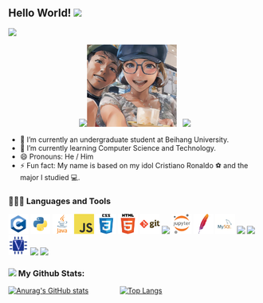   ## Hello World!  <img src="https://github.com/sciencepal/sciencepal/blob/master/assets/Hi.gif" width="29px">
  ![](https://komarev.com/ghpvc/?username=cjhCoder7&label=Profile%20Visits&color=blue&style=for-the-badge)
  
 &nbsp; &nbsp;&nbsp; &nbsp; &nbsp; &nbsp; &nbsp; &nbsp;  &nbsp; &nbsp;&nbsp; &nbsp; &nbsp; &nbsp; &nbsp; &nbsp; &nbsp; &nbsp;&nbsp; &nbsp;<img src="https://media3.giphy.com/media/ZEB6yFbLnhyQf7g3hn/giphy.gif" width="150" height="auto"/><img src="https://github.com/cjhCoder7/cjhCoder7/blob/main/cartoon.jpg" width="180" height="auto" />&nbsp; &nbsp;<img src="https://media3.giphy.com/media/ZEB6yFbLnhyQf7g3hn/giphy.gif" width="150" height="auto"/>
  
  - 🔭 I’m currently an undergraduate student at Beihang University.
  - 🌱 I’m currently learning Computer Science and Technology.
  - 😄 Pronouns: He / Him
  - ⚡ Fun fact: My name is based on my idol Cristiano Ronaldo ⚽ and the major I studied 💻.

  ### 👨🏻‍💻 Languages and Tools <br />
  <code><img height="40" src="https://raw.githubusercontent.com/github/explore/80688e429a7d4ef2fca1e82350fe8e3517d3494d/topics/c/c.png"></code>
  <code><img height="40" src="https://raw.githubusercontent.com/github/explore/80688e429a7d4ef2fca1e82350fe8e3517d3494d/topics/python/python.png"></code>
  <code><img height="40" src="https://raw.githubusercontent.com/github/explore/80688e429a7d4ef2fca1e82350fe8e3517d3494d/topics/java/java.png"></code>
  <code><img height="40" src="https://raw.githubusercontent.com/github/explore/80688e429a7d4ef2fca1e82350fe8e3517d3494d/topics/javascript/javascript.png"></code>
  <code><img height="40" src="https://raw.githubusercontent.com/github/explore/80688e429a7d4ef2fca1e82350fe8e3517d3494d/topics/css/css.png"></code>
  <code><img height="40" src="https://raw.githubusercontent.com/github/explore/80688e429a7d4ef2fca1e82350fe8e3517d3494d/topics/html/html.png"></code>
  <code><img height="40" src="https://raw.githubusercontent.com/github/explore/80688e429a7d4ef2fca1e82350fe8e3517d3494d/topics/git/git.png"></code>
  <code><img height="40" src="https://raw.githubusercontent.com/github/explore/80688e429a7d4ef2fca1e82350fe8e3517d3494d/topics/git/flask.png"></code>
  <code><img height="40" src="https://raw.githubusercontent.com/github/explore/80688e429a7d4ef2fca1e82350fe8e3517d3494d/topics/jupyter-notebook/jupyter-notebook.png"></code>
  <code><img height="40" src="https://raw.githubusercontent.com/github/explore/80688e429a7d4ef2fca1e82350fe8e3517d3494d/topics/maven/maven.png"></code>
  <code><img height="40" src="https://raw.githubusercontent.com/github/explore/80688e429a7d4ef2fca1e82350fe8e3517d3494d/topics/mysql/mysql.png"></code>
  <code><img height="40" src="https://upload.wikimedia.org/wikipedia/commons/a/af/Historical_MIPS_Logo1.jpg"></code>
  <code><img height="40" src="https://upload.wikimedia.org/wikipedia/commons/b/ba/Logisim-icon.svg"></code>
  <code><img height="40" src="https://github.com/cjhCoder7/cjhCoder7/blob/main/file-type-verilog.svg"></code>
  <code><img height="40" src="https://upload.wikimedia.org/wikipedia/commons/9/9a/Visual_Studio_Code_1.35_icon.svg"></code>
  <code><img height="40" src="https://upload.wikimedia.org/wikipedia/commons/9/9c/IntelliJ_IDEA_Icon.svg"></code>
  
  

### <img src='https://media1.giphy.com/media/du3J3cXyzhj75IOgvA/giphy.gif?cid=ecf05e47x2g034i9pzwtzzsd3xgg2w9nr94t4tflbbgo3008&rid=giphy.gif' width='25' /> My Github Stats:
[![Anurag's GitHub stats](https://github-readme-stats.vercel.app/api?username=cjhCoder7&count_private=true&show_icons=true&title_color=ffc857&icon_color=8ac926&text_color=daf7dc&bg_color=151515)](https://github.com/anuraghazra/github-readme-stats)  &nbsp; &nbsp;&nbsp; &nbsp; &nbsp; &nbsp; &nbsp; &nbsp;
[![Top Langs](https://github-readme-stats.vercel.app/api/top-langs/?username=cjhCoder7&layout=compact&text_color=daf7dc&bg_color=151515)](https://github.com/anuraghazra/github-readme-stats)

<!--
**cjhCoder7/cjhCoder7** is a ✨ _special_ ✨ repository because its `README.md` (this file) appears on your GitHub profile.

Here are some ideas to get you started:

- 🔭 I’m currently working on ...
- 🌱 I’m currently learning ...
- 👯 I’m looking to collaborate on ...
- 🤔 I’m looking for help with ...
- 💬 Ask me about ...
- 📫 How to reach me: ...
- 😄 Pronouns: ...
- ⚡ Fun fact: ...
-->
<!-- <code><img height="40" src="https://raw.githubusercontent.com/github/explore/80688e429a7d4ef2fca1e82350fe8e3517d3494d/topics/macOS/macOS.png"></code>
<!-- <code><img height="40" src="https://raw.githubusercontent.com/github/explore/80688e429a7d4ef2fca1e82350fe8e3517d3494d/topics/django/django.png"></code> -->
<!--<code><img height="40" src="https://raw.githubusercontent.com/github/explore/80688e429a7d4ef2fca1e82350fe8e3517d3494d/topics/docker/docker.png"></code> -->
<!-- <code><img height="40" src="https://raw.githubusercontent.com/github/explore/80688e429a7d4ef2fca1e82350fe8e3517d3494d/topics/linux/linux.png"></code> -->
<!--<code><img height="40" src="https://raw.githubusercontent.com/github/explore/80688e429a7d4ef2fca1e82350fe8e3517d3494d/topics/mongodb/mongodb.png"></code> 
  <code><img height="40" src="https://raw.githubusercontent.com/github/explore/80688e429a7d4ef2fca1e82350fe8e3517d3494d/topics/postgresql/postgresql.png"></code>
  <code><img height="40" src="https://raw.githubusercontent.com/github/explore/80688e429a7d4ef2fca1e82350fe8e3517d3494d/topics/tensorflow/tensorflow.png"></code>
  <code><img height="40" src="https://raw.githubusercontent.com/github/explore/80688e429a7d4ef2fca1e82350fe8e3517d3494d/topics/scikit-learn/scikit-learn.png"></code>-->
